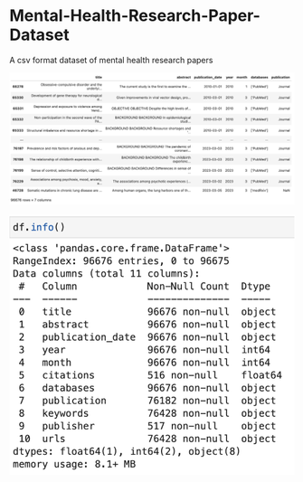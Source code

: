 # Mental-Health-Research-Paper-Dataset
A csv format dataset of mental health research papers


![dataframe screenshot](mental-data.png)

![data info screenshot](df_info.png)
